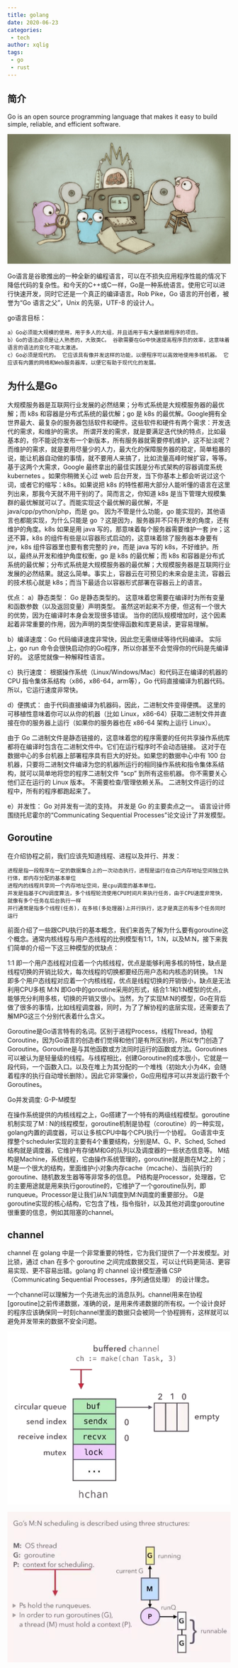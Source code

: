 ```yaml
---
title: golang
date: 2020-06-23
categories:
 - tech
author: xqlig
tags:
 - go
 - rust
---
```


## 简介

Go is an open source programming language that makes it easy to build simple, reliable, and efficient software.

<!-- more -->

![1](../2020/images/go/go-1.jpg)

Go语言是谷歌推出的一种全新的编程语言，可以在不损失应用程序性能的情况下降低代码的复杂性。和今天的C++或C一样，Go是一种系统语言。使用它可以进行快速开发，同时它还是一个真正的编译语言。Rob Pike，Go 语言的开创者，被誉为“Go 语言之父”，Unix 的先驱，UTF-8 的设计人。

go语言目标：

```
a）Go必须能大规模的使用，用于多人的大组，并且适用于有大量依赖程序的项目。
b）Go的语法必须是让人熟悉的，大致类C。 谷歌需要在Go中快速提高程序员的效率，这意味着语言的语法的变化不能太激进。
c）Go必须是现代的。 它应该具有像并发这样的功能，以便程序可以高效地使用多核机器。 它应该有内置的网络和Web服务器库，以便它有助于现代化的发展。
```

## 为什么是Go


大规模服务器是互联网行业发展的必然结果；分布式系统是大规模服务器的最优解；而 k8s 和容器是分布式系统的最优解；go 是 k8s 的最优解。Google拥有全世界最大、最复杂的服务器包括软件和硬件。这些软件和硬件有两个需求：开发迭代的需求，和维护的需求。
所谓开发的需求，就是要满足迭代快的特点，比如最基本的，你不能说你发布一个新版本，所有服务器就需要停机维护，这不扯淡呢？
而维护的需求，就是要用尽量少的人力，最大化的保障服务器的稳定，简单粗暴的说，能让机器自动做的事情，就不要用人来搞了，比如流量高峰时候扩容，等等。
基于这两个大需求，Google 最终拿出的最佳实践是分布式架构的容器调度系统 kubernetes 。如果你稍微关心过 web 后台开发，当下你基本上都会听说过这个词，或者它的缩写：k8s。如果说把 k8s 的特性都用大部分人能听懂的语言在这里列出来，那我今天就不用干别的了。简而言之，你知道 k8s 是当下管理大规模集群的最优解就可以了。而能实现这个最优解的最优解，不是 java/cpp/python/php，而是 go。
因为不管是什么功能，go 能实现的，其他语言也都能实现，为什么只能是 go ？这是因为，服务器并不只有开发的角度，还有维护的角度。k8s 如果是用 java 写的，那意味着每个服务器需要维护一套 jre；这还不算，k8s 的组件有些是以容器形式启动的，这意味着除了服务器本身要有 jre，k8s 组件容器里也要有套完整的 jre，而是 java 写的 k8s，不好维护。所以，最终从开发和维护角度权衡，go 是 k8s 的最优解；而 k8s 和容器是分布式系统的最优解；分布式系统是大规模服务器的最优解；大规模服务器是互联网行业发展的必然结果。就这么简单。事实上，容器云在可预见的未来会是主流，容器云的技术核心就是 k8s；而当下最适合以容器形式部署在容器云上的语言。

优点：
a）静态类型： Go 是静态类型的。 这意味着您需要在编译时为所有变量和函数参数（以及返回变量）声明类型。 虽然这听起来不方便，但这有一个很大的优势，因为在编译时本身会发现很多错误。 当你的团队规模增加时，这个因素起着非常重要的作用，因为声明的类型使得函数和库更易读，更容易理解。

b）编译速度：Go 代码编译速度非常快，因此您无需继续等待代码编译。 实际上，go run 命令会很快启动你的Go程序，所以你甚至不会觉得你的代码是先编译好的。 这感觉就像一种解释性语言。

c）执行速度： 根据操作系统（Linux/Windows/Mac）和代码正在编译的机器的 CPU 指令集体系结构（x86，x86-64，arm等），Go 代码直接编译为机器代码。 所以，它运行速度非常快。

d）便携式： 由于代码直接编译为机器码，因此，二进制文件变得便携。 这里的可移植性意味着你可以从你的机器（比如 Linux，x86-64）获取二进制文件并直接在你的服务器上运行（如果你的服务器也在 x86-64 架构上运行 Linux）。

由于 Go 二进制文件是静态链接的，这意味着您的程序需要的任何共享操作系统库都将在编译时包含在二进制文件中。它们在运行程序时不会动态链接。
这对于在数据中心的多台机器上部署程序具有巨大的好处。如果您的数据中心中有 100 台机器，只要将二进制文件编译为您的机器所运行的相同操作系统和指令集体系结构，就可以简单地将您的程序二进制文件 “scp” 到所有这些机器。 你不需要关心他们正在运行的 Linux 版本。 不需要检查/管理依赖关系。 二进制文件运行的过程中，所有的程序都跑起来了。

e）并发性： Go 对并发有一流的支持。 并发是 Go 的主要卖点之一。 语言设计师围绕托尼霍尔的“Communicating Sequential Processes”论文设计了并发模型。

## Goroutine

在介绍协程之前，我们应该先知道线程、进程以及并行、并发：

```
进程是指一段程序在一定的数据集合上的一次动态执行，进程是运行在自己内存地址空间独立执行体，即内存分配的基本单位
进程内的线程共享同一个内存地址空间，是cpu调度的基本单位。
并发是指基于CPU调度算法，多个线程轮流使用CPU时间片来执行任务，由于CPU速度非常快，就像有多个任务在后台执行一样
并行通常是指多个线程(任务)，在多核(多处理器)上并行执行，这才是真正的有多个任务同时运行
```

前面介绍了一些跟CPU执行的基本概念，我们来首先了解为什么要有goroutine这个概念。通常内核线程与用户态线程的比例模型有1:1，1:N，以及M:N，接下来我们简单的介绍一下这三种模型的优缺点：

1:1 即一个用户态线程对应着一个内核线程，优点是能够利用多核的特性，缺点是线程切换的开销比较大，每次线程的切换都要经历用户态和内核态的转换。
1:N 即多个用户态线程对应着一个内核线程，优点是线程切换的开销很小，缺点是无法利用CPU多核
M:N 即Go中的goroutine采用的形式，结合1:1和1:N模型的优点，能够充分利用多核，切换的开销又很小。当然，为了实现M:N的模型，Go在背后做了很多的事情，比如线程调度器，同时，为了了解协程的底层实现，还需要去了解MPG这三个分别代表着什么含义。


Goroutine是Go语言特有的名词。区别于进程Process，线程Thread，协程Coroutine，因为Go语言的创造者们觉得和他们是有所区别的，所以专门创造了Goroutine。Goroutine是与其他函数或方法同时运行的函数或方法。Goroutines可以被认为是轻量级的线程。与线程相比，创建Goroutine的成本很小，它就是一段代码，一个函数入口。以及在堆上为其分配的一个堆栈（初始大小为4K，会随着程序的执行自动增长删除）。因此它非常廉价，Go应用程序可以并发运行数千个Goroutines。

Go并发调度: G-P-M模型

在操作系统提供的内核线程之上，Go搭建了一个特有的两级线程模型。goroutine机制实现了M : N的线程模型，goroutine机制是协程（coroutine）的一种实现，golang内置的调度器，可以让多核CPU中每个CPU执行一个协程。
Go语言中支撑整个scheduler实现的主要有4个重要结构，分别是M、G、P、Sched,
Sched结构就是调度器，它维护有存储M和G的队列以及调度器的一些状态信息等。
M结构是Machine，系统线程，它由操作系统管理的，goroutine就是跑在M之上的；M是一个很大的结构，里面维护小对象内存cache（mcache）、当前执行的goroutine、随机数发生器等等非常多的信息。
P结构是Processor，处理器，它的主要用途就是用来执行goroutine的，它维护了一个goroutine队列，即runqueue。Processor是让我们从N:1调度到M:N调度的重要部分。
G是goroutine实现的核心结构，它包含了栈，指令指针，以及其他对调度goroutine很重要的信息，例如其阻塞的channel。


## channel

channel 在 golang 中是一个非常重要的特性，它为我们提供了一个并发模型。对比锁，通过 chan 在多个 goroutine 之间完成数据交互，可以让代码更简洁、更容易实现、更不容易出错。golang 的 channel 设计模型遵循 CSP（Communicating Sequential Processes，序列通信处理） 的设计理念。

一个channel可以理解为一个先进先出的消息队列。channel用来在协程[goroutine]之前传递数据，准确的说，是用来传递数据的所有权。一个设计良好的程序应该确保同一时刻channel里面的数据只会被同一个协程拥有，这样就可以避免并发带来的数据不安全问题。

![4](../2020/images/go/go-4.gif)

![5](../2020/images/go/go-5.png)
